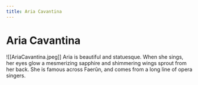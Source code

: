 ```yaml
---
title: Aria Cavantina
---
```

# Aria Cavantina
![[AriaCavantina.jpeg]]
Aria is beautiful and statuesque. When she sings, her eyes glow a mesmerizing sapphire and shimmering wings sprout from her back. She is famous across Faerûn, and comes from a long line of opera singers.